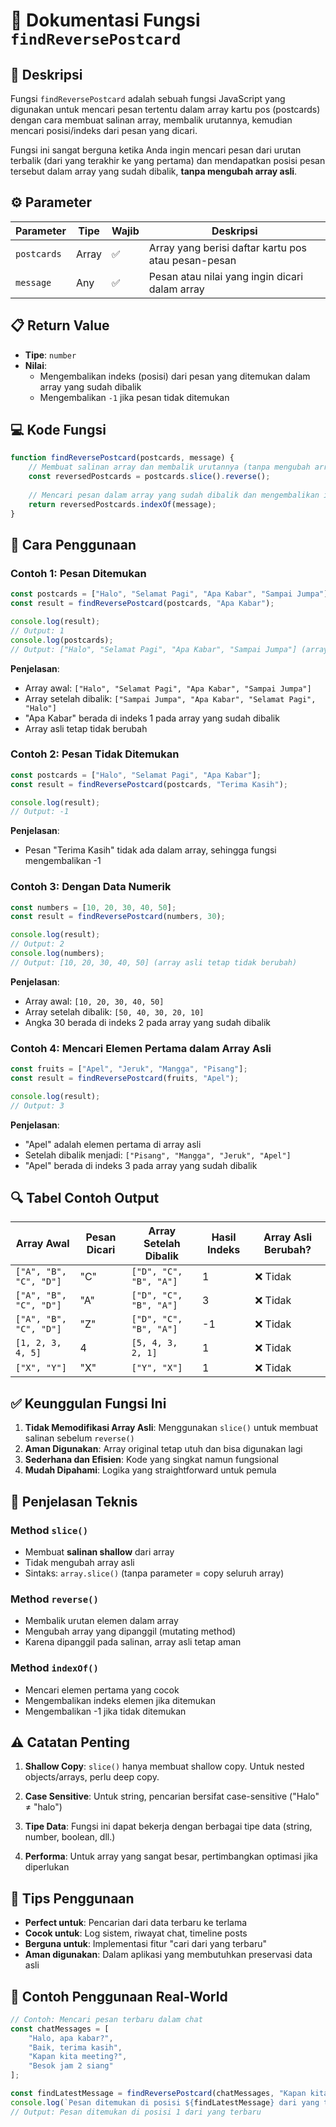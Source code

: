 # 📮 Dokumentasi Fungsi `findReversePostcard`

## 📝 Deskripsi

Fungsi `findReversePostcard` adalah sebuah fungsi JavaScript yang digunakan untuk mencari pesan tertentu dalam array kartu pos (postcards) dengan cara membuat salinan array, membalik urutannya, kemudian mencari posisi/indeks dari pesan yang dicari.

Fungsi ini sangat berguna ketika Anda ingin mencari pesan dari urutan terbalik (dari yang terakhir ke yang pertama) dan mendapatkan posisi pesan tersebut dalam array yang sudah dibalik, **tanpa mengubah array asli**.

## ⚙️ Parameter

| Parameter | Tipe | Wajib | Deskripsi |
|-----------|------|--------|-----------|
| `postcards` | Array | ✅ | Array yang berisi daftar kartu pos atau pesan-pesan |
| `message` | Any | ✅ | Pesan atau nilai yang ingin dicari dalam array |

## 📋 Return Value

- **Tipe**: `number`
- **Nilai**: 
  - Mengembalikan indeks (posisi) dari pesan yang ditemukan dalam array yang sudah dibalik
  - Mengembalikan `-1` jika pesan tidak ditemukan

## 💻 Kode Fungsi

```javascript
function findReversePostcard(postcards, message) {
    // Membuat salinan array dan membalik urutannya (tanpa mengubah array asli)
    const reversedPostcards = postcards.slice().reverse();
    
    // Mencari pesan dalam array yang sudah dibalik dan mengembalikan indeksnya
    return reversedPostcards.indexOf(message);
}
```

## 🎯 Cara Penggunaan

### Contoh 1: Pesan Ditemukan

```javascript
const postcards = ["Halo", "Selamat Pagi", "Apa Kabar", "Sampai Jumpa"];
const result = findReversePostcard(postcards, "Apa Kabar");

console.log(result); 
// Output: 1
console.log(postcards);
// Output: ["Halo", "Selamat Pagi", "Apa Kabar", "Sampai Jumpa"] (array asli tidak berubah)
```

**Penjelasan**: 
- Array awal: `["Halo", "Selamat Pagi", "Apa Kabar", "Sampai Jumpa"]`
- Array setelah dibalik: `["Sampai Jumpa", "Apa Kabar", "Selamat Pagi", "Halo"]`
- "Apa Kabar" berada di indeks 1 pada array yang sudah dibalik
- Array asli tetap tidak berubah

### Contoh 2: Pesan Tidak Ditemukan

```javascript
const postcards = ["Halo", "Selamat Pagi", "Apa Kabar"];
const result = findReversePostcard(postcards, "Terima Kasih");

console.log(result);
// Output: -1
```

**Penjelasan**: 
- Pesan "Terima Kasih" tidak ada dalam array, sehingga fungsi mengembalikan -1

### Contoh 3: Dengan Data Numerik

```javascript
const numbers = [10, 20, 30, 40, 50];
const result = findReversePostcard(numbers, 30);

console.log(result);
// Output: 2
console.log(numbers);
// Output: [10, 20, 30, 40, 50] (array asli tetap tidak berubah)
```

**Penjelasan**:
- Array awal: `[10, 20, 30, 40, 50]`
- Array setelah dibalik: `[50, 40, 30, 20, 10]`
- Angka 30 berada di indeks 2 pada array yang sudah dibalik

### Contoh 4: Mencari Elemen Pertama dalam Array Asli

```javascript
const fruits = ["Apel", "Jeruk", "Mangga", "Pisang"];
const result = findReversePostcard(fruits, "Apel");

console.log(result);
// Output: 3
```

**Penjelasan**:
- "Apel" adalah elemen pertama di array asli
- Setelah dibalik menjadi: `["Pisang", "Mangga", "Jeruk", "Apel"]`
- "Apel" berada di indeks 3 pada array yang sudah dibalik

## 🔍 Tabel Contoh Output

| Array Awal | Pesan Dicari | Array Setelah Dibalik | Hasil Indeks | Array Asli Berubah? |
|------------|--------------|----------------------|--------------|-------------------|
| `["A", "B", "C", "D"]` | "C" | `["D", "C", "B", "A"]` | 1 | ❌ Tidak |
| `["A", "B", "C", "D"]` | "A" | `["D", "C", "B", "A"]` | 3 | ❌ Tidak |
| `["A", "B", "C", "D"]` | "Z" | `["D", "C", "B", "A"]` | -1 | ❌ Tidak |
| `[1, 2, 3, 4, 5]` | 4 | `[5, 4, 3, 2, 1]` | 1 | ❌ Tidak |
| `["X", "Y"]` | "X" | `["Y", "X"]` | 1 | ❌ Tidak |

## ✅ Keunggulan Fungsi Ini

1. **Tidak Memodifikasi Array Asli**: Menggunakan `slice()` untuk membuat salinan sebelum `reverse()`
2. **Aman Digunakan**: Array original tetap utuh dan bisa digunakan lagi
3. **Sederhana dan Efisien**: Kode yang singkat namun fungsional
4. **Mudah Dipahami**: Logika yang straightforward untuk pemula

## 🔧 Penjelasan Teknis

### Method `slice()`
- Membuat **salinan shallow** dari array
- Tidak mengubah array asli
- Sintaks: `array.slice()` (tanpa parameter = copy seluruh array)

### Method `reverse()`
- Membalik urutan elemen dalam array
- Mengubah array yang dipanggil (mutating method)
- Karena dipanggil pada salinan, array asli tetap aman

### Method `indexOf()`
- Mencari elemen pertama yang cocok
- Mengembalikan indeks elemen jika ditemukan
- Mengembalikan -1 jika tidak ditemukan

## ⚠️ Catatan Penting

1. **Shallow Copy**: `slice()` hanya membuat shallow copy. Untuk nested objects/arrays, perlu deep copy.

2. **Case Sensitive**: Untuk string, pencarian bersifat case-sensitive ("Halo" ≠ "halo")

3. **Tipe Data**: Fungsi ini dapat bekerja dengan berbagai tipe data (string, number, boolean, dll.)

4. **Performa**: Untuk array yang sangat besar, pertimbangkan optimasi jika diperlukan

## 🚀 Tips Penggunaan

- **Perfect untuk**: Pencarian dari data terbaru ke terlama
- **Cocok untuk**: Log sistem, riwayat chat, timeline posts
- **Berguna untuk**: Implementasi fitur "cari dari yang terbaru"
- **Aman digunakan**: Dalam aplikasi yang membutuhkan preservasi data asli

## 🌟 Contoh Penggunaan Real-World

```javascript
// Contoh: Mencari pesan terbaru dalam chat
const chatMessages = [
    "Halo, apa kabar?",
    "Baik, terima kasih",
    "Kapan kita meeting?",
    "Besok jam 2 siang"
];

const findLatestMessage = findReversePostcard(chatMessages, "Kapan kita meeting?");
console.log(`Pesan ditemukan di posisi ${findLatestMessage} dari yang terbaru`);
// Output: Pesan ditemukan di posisi 1 dari yang terbaru
```
